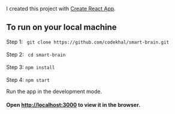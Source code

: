 I created this project with [Create React App](https://github.com/facebook/create-react-app).

## To run on your local machine

Step 1: ` git clone https://github.com/codekhal/smart-brain.git`
<br> <br>
Step 2: ` cd smart-brain` 
<br> <br>
Step 3: `npm install`
<br> <br>
Step 4: `npm start`

Run the app in the development mode.
<br> 
#### Open [http://localhost:3000](http://localhost:3000) to view it in the browser.
